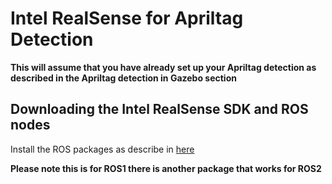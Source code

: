 # Intel RealSense for Apriltag Detection

**This will assume that you have already set up your Apriltag detection as described in the Apriltag detection in Gazebo section**

## Downloading the Intel RealSense SDK and ROS nodes

Install the ROS packages as describe in [here](https://github.com/IntelRealSense/realsense-ros/tree/ros1-legacy)

**Please note this is for ROS1 there is another package that works for ROS2**

